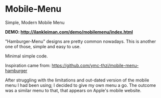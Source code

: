 # Mobile-Menu
Simple, Modern Mobile Menu

<b>DEMO: http://ilankleiman.com/demo/mobilemenu/index.html</b>

"Hamburger-Menu" designs are pretty common nowadays. This is another one of those, simple and easy to use.

Minimal simple code.


Inspiration came from: https://github.com/ymc-thzi/mobile-menu-hamburger

After struggling with the limitations and out-dated version of the mobile menu I had been using; I decided to give my own menu a go. The outcome was a similar menu to that, that appears on Apple's mobile website.
